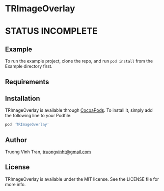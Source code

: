 # TRImageOverlay

# STATUS INCOMPLETE

## Example

To run the example project, clone the repo, and run `pod install` from the Example directory first.

## Requirements

## Installation

TRImageOverlay is available through [CocoaPods](https://cocoapods.org). To install
it, simply add the following line to your Podfile:

```ruby
pod 'TRImageOverlay'
```

## Author

Truong Vinh Tran, truongvinht@gmail.com

## License

TRImageOverlay is available under the MIT license. See the LICENSE file for more info.
